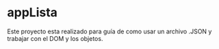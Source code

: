 # appLista
Este proyecto esta realizado para guía de como usar un archivo .JSON y trabajar con el DOM y los objetos. 
